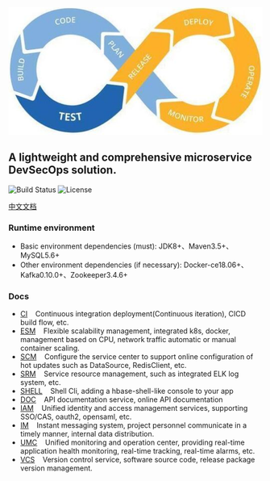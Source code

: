 ![DevSecOps](shots/logo.jpg)
## A lightweight and comprehensive microservice DevSecOps solution.

![Build Status](https://travis-ci.org/wl4g/super-devops.svg)
![License](https://camo.githubusercontent.com/ce4fb5b3ec026da9d76d9de28d688d0a0d493949/68747470733a2f2f696d672e736869656c64732e696f2f6769746875622f6c6963656e73652f73706f746966792f646f636b657266696c652d6d6176656e2e737667)



[中文文档](README_CN.md)

### Runtime environment
- Basic environment dependencies (must): JDK8+、Maven3.5+、MySQL5.6+
- Other environment dependencies (if necessary): Docker-ce18.06+、Kafka0.10.0+、Zookeeper3.4.6+

### Docs
- [CI](super-devops-ci/README.md)             &nbsp;&nbsp;    Continuous integration deployment(Continuous iteration), CICD build flow, etc.
- [ESM](super-devops-esm/README.md)           &nbsp;&nbsp;    Flexible scalability management, integrated k8s, docker, management based on CPU, network traffic automatic or manual container scaling.
- [SCM](super-devops-scm/README.md)           &nbsp;&nbsp;    Configure the service center to support online configuration of hot updates such as DataSource, RedisClient, etc.
- [SRM](super-devops-srm/README.md)           &nbsp;&nbsp;    Service resource management, such as integrated ELK log system, etc.
- [SHELL](super-devops-shell/README.md)       &nbsp;&nbsp;    Shell Cli, adding a hbase-shell-like console to your app
- [DOC](super-devops-doc/README.md)           &nbsp;&nbsp;    API documentation service, online API documentation
- [IAM](super-devops-iam/README.md)           &nbsp;&nbsp;    Unified identity and access management services, supporting SSO/CAS, oauth2, opensaml, etc.
- [IM](super-devops-im/README.md)             &nbsp;&nbsp;    Instant messaging system, project personnel communicate in a timely manner, internal data distribution.
- [UMC](super-devops-umc/README.md)           &nbsp;&nbsp;    Unified monitoring and operation center, providing real-time application health monitoring, real-time tracking, real-time alarms, etc.
- [VCS](super-devops-vcs/README.md)           &nbsp;&nbsp;    Version control service, software source code, release package version management.


